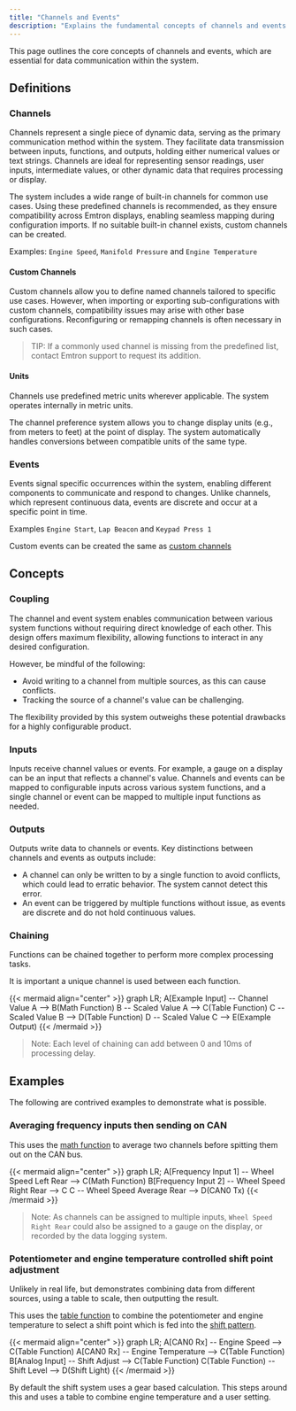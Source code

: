 ```yaml
---
title: "Channels and Events"
description: "Explains the fundamental concepts of channels and events."
---
```


This page outlines the core concepts of channels and events, which are essential for data communication within the system.

## Definitions

### Channels

Channels represent a single piece of dynamic data, serving as the primary communication method within the system. They facilitate data transmission between inputs, functions, and outputs, holding either numerical values or text strings. Channels are ideal for representing sensor readings, user inputs, intermediate values, or other dynamic data that requires processing or display.

The system includes a wide range of built-in channels for common use cases. Using these predefined channels is recommended, as they ensure compatibility across Emtron displays, enabling seamless mapping during configuration imports. If no suitable built-in channel exists, custom channels can be created.

Examples: `Engine Speed`, `Manifold Pressure` and `Engine Temperature`

#### Custom Channels

Custom channels allow you to define named channels tailored to specific use cases. However, when importing or exporting sub-configurations with custom channels, compatibility issues may arise with other base configurations. Reconfiguring or remapping channels is often necessary in such cases.

> TIP: If a commonly used channel is missing from the predefined list, contact Emtron support to request its addition.

#### Units

Channels use predefined metric units wherever applicable. The system operates internally in metric units.

The channel preference system allows you to change display units (e.g., from meters to feet) at the point of display. The system automatically handles conversions between compatible units of the same type.

### Events

Events signal specific occurrences within the system, enabling different components to communicate and respond to changes. Unlike channels, which represent continuous data, events are discrete and occur at a specific point in time.

Examples `Engine Start`, `Lap Beacon` and `Keypad Press 1`

Custom events can be created the same as [custom channels](#custom-channels)

## Concepts

### Coupling

The channel and event system enables communication between various system functions without requiring direct knowledge of each other. This design offers maximum flexibility, allowing functions to interact in any desired configuration.

However, be mindful of the following:

 * Avoid writing to a channel from multiple sources, as this can cause conflicts.
 * Tracking the source of a channel's value can be challenging.

The flexibility provided by this system outweighs these potential drawbacks for a highly configurable product.

### Inputs

Inputs receive channel values or events. For example, a gauge on a display can be an input that reflects a channel's value. Channels and events can be mapped to configurable inputs across various system functions, and a single channel or event can be mapped to multiple input functions as needed.

### Outputs

Outputs write data to channels or events. Key distinctions between channels and events as outputs include:

 * A channel can only be written to by a single function to avoid conflicts, which could lead to erratic behavior. The system cannot detect this error.
 * An event can be triggered by multiple functions without issue, as events are discrete and do not hold continuous values.

### Chaining

Functions can be chained together to perform more complex processing tasks.

It is important a unique channel is used between each function.

{{< mermaid align="center" >}}
graph LR;
  A[Example Input] -- Channel Value A --> B(Math Function)
  B -- Scaled Value A --> C(Table Function)
  C -- Scaled Value B --> D(Table Function)
  D -- Scaled Value C --> E(Example Output)
{{< /mermaid >}}

> Note: Each level of chaining can add between 0 and 10ms of processing delay.

## Examples

The following are contrived examples to demonstrate what is possible.

### Averaging frequency inputs then sending on CAN

This uses the [math function](../functions/maths) to average two channels before spitting them out on the CAN bus.

{{< mermaid align="center" >}}
graph LR;
  A[Frequency Input 1] -- Wheel Speed Left Rear --> C(Math Function)
  B[Frequency Input 2] -- Wheel Speed Right Rear --> C
  C -- Wheel Speed Average Rear --> D(CAN0 Tx)
{{< /mermaid >}}

> Note: As channels can be assigned to multiple inputs, `Wheel Speed Right Rear` could also be assigned to a gauge on the display, or recorded by the data logging system.

### Potentiometer and engine temperature controlled shift point adjustment

Unlikely in real life, but demonstrates combining data from different sources, using a table to scale, then outputting the result.

This uses the [table function](../functions/tables) to combine the potentiometer and engine temperature to select a shift point which is fed into the [shift pattern](../functions/shift-lights).

{{< mermaid align="center" >}}
graph LR;
  A[CAN0 Rx] -- Engine Speed --> C(Table Function)
  A[CAN0 Rx] -- Engine Temperature --> C(Table Function)
  B[Analog Input] -- Shift Adjust --> C(Table Function)
  C(Table Function) -- Shift Level --> D(Shift Light)
{{< /mermaid >}}

By default the shift system uses a gear based calculation. This steps around this and uses a table to combine engine temperature and a user setting.